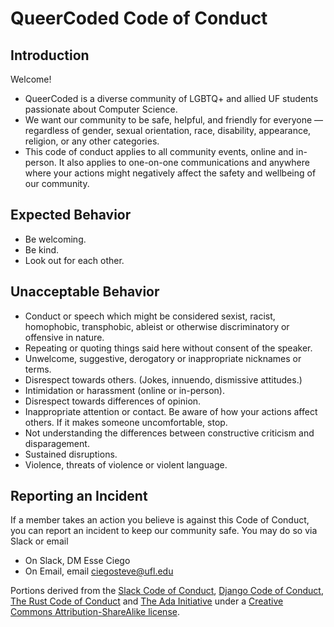 QueerCoded Code of Conduct
===========================


Introduction
------------
Welcome! 

* QueerCoded is a diverse community of LGBTQ+ and allied UF students passionate about Computer Science.
* We want our community to be safe, helpful, and friendly for everyone — regardless of gender, sexual orientation, race, disability, appearance, religion, or any other categories.
* This code of conduct applies to all community events, online and in-person. It also applies to one-on-one communications and anywhere where your actions might negatively affect the safety and wellbeing of our community. 

Expected Behavior
-----------------
* Be welcoming.
* Be kind.
* Look out for each other.

Unacceptable Behavior
---------------------
* Conduct or speech which might be considered sexist, racist, homophobic, transphobic, ableist or otherwise discriminatory or offensive in nature.
* Repeating or quoting things said here without consent of the speaker.
* Unwelcome, suggestive, derogatory or inappropriate nicknames or terms.
* Disrespect towards others. (Jokes, innuendo, dismissive attitudes.)
* Intimidation or harassment (online or in-person).
* Disrespect towards differences of opinion.
* Inappropriate attention or contact. Be aware of how your actions affect others. If it makes someone uncomfortable, stop.
* Not understanding the differences between constructive criticism and disparagement.
* Sustained disruptions.
* Violence, threats of violence or violent language.

Reporting an Incident
---------------------
If a member takes an action you believe is against this Code of Conduct, you can report an incident to keep our community safe. You may do so via Slack or email
* On Slack, DM Esse Ciego
* On Email, email ciegosteve@ufl.edu

Portions derived from the [Slack Code of Conduct](https://api.slack.com/community/code-of-conduct), [Django Code of Conduct](https://www.djangoproject.com/conduct/), [The Rust Code of Conduct](https://www.rust-lang.org/policies/code-of-conduct) and [The Ada Initiative](https://adainitiative.org/2014/02/18/howto-design-a-code-of-conduct-for-your-community/) under a [Creative Commons Attribution-ShareAlike license](https://creativecommons.org/licenses/by-sa/3.0/).
